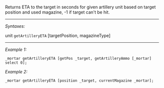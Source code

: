 Returns ETA to the target in seconds for given artillery unit based on target position and used magazine, -1 if target can't be hit.


---
*Syntaxes:*

unit `getArtilleryETA`  [targetPosition, magazineType]

---
*Example 1:*

```sqf
_mortar getArtilleryETA [getPos _target, getArtilleryAmmo [_mortar] select 0];
```

*Example 2:*

```sqf
_mortar getArtilleryETA [position _target, currentMagazine _mortar];
```